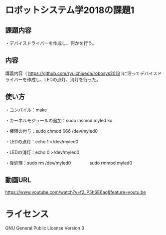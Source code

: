 # ロボットシステム学2018の課題1

## 課題内容
・デバイスドライバーを作成し、何かを行う。

## 内容
講義内容（ https://github.com/ryuichiueda/robosys2018 )に沿ってデバイスドライバーを作成し、LEDの点灯、消灯を行った。

## 使い方
・コンパイル：make

・カーネルモジュールの追加：sudo insmod myled.ko

・権限の付与：sudo chmod 666 /dev/myled0

・LEDの点灯：echo 1 >/dev/myled0

・LEDの消灯：echo 0 >/dev/myled0

・後処理：sudo rm /dev/myled0
　　　　sudo rmmod myled0


## 動画URL
https://www.youtube.com/watch?v=f2_P5h6E6ag&feature=youtu.be


# ライセンス
GNU General Public License Version 3
